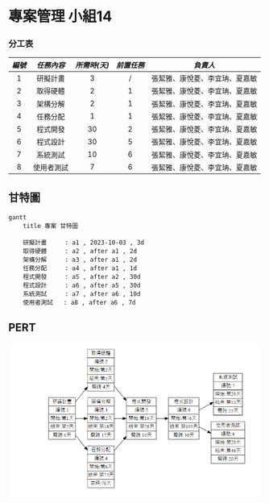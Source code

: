 # 專案管理 小組14

### 分工表
|  *編號*  |  *任務內容*  |  *所需時(天)*  |  *前置任務*  |  *負責人*  |
| :------: |   :------:  |    :------:   |   :------:  |  :------:  |
|     1    |   研擬計畫   |       3       |      /      |張絜雅、康悅菱、李宜珃、夏嘉敏|
|     2    |   取得硬體   |       2       |      1      |張絜雅、康悅菱、李宜珃、夏嘉敏|
|     3    |   架構分解   |       2       |      1      |張絜雅、康悅菱、李宜珃、夏嘉敏|
|     4    |   任務分配   |       1       |      1      |張絜雅、康悅菱、李宜珃、夏嘉敏|
|     5    |   程式開發   |       30       |      2      |張絜雅、康悅菱、李宜珃、夏嘉敏|
|     6    |   程式設計   |       30      |      5      |張絜雅、康悅菱、李宜珃、夏嘉敏|
|     7    |   系統測試   |       10      |      6      |張絜雅、康悅菱、李宜珃、夏嘉敏|
|     8    |  使用者測試  |       7       |      6      |張絜雅、康悅菱、李宜珃、夏嘉敏|

## 甘特圖
```mermaid
gantt
    title 專案 甘特圖

    研擬計畫     : a1 , 2023-10-03 , 3d
    取得硬體     : a2 , after a1 , 2d
    架構分解     : a3 , after a1 , 2d
    任務分配     : a4 , after a1 , 1d
    程式開發     : a5 , after a2 , 30d
    程式設計     : a6 , after a5 , 30d
    系統測試     : a7 , after a6 , 10d
    使用者測試   : a8 , after a6 , 7d

```
## PERT

![thw2](thw2.png "thw2")
